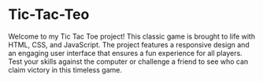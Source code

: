 # Tic-Tac-Teo
Welcome to my Tic Tac Toe project! This classic game is brought to life with HTML, CSS, and JavaScript. The project features a responsive design and an engaging user interface that ensures a fun experience for all players. Test your skills against the computer or challenge a friend to see who can claim victory in this timeless game.
